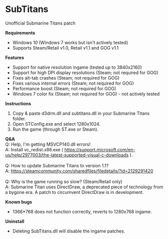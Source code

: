 # SubTitans
Unofficial Submarine Titans patch

**Requirements**
* Windows 10 (Windows 7 works but isn't actively tested)
* Supports Steam/Retail v1.0, Retail v1.1 and GOG v1.1

**Features**
* Support for native resolution ingame (tested up to 3840x2160)
* Support for high DPI display resolutions (Steam; not required for GOG)
* Fixes alt-tab crashes (Steam; not required for GOG)
* Fixes various internal errors (Steam; not required for GOG)
* Performance boost (Steam; not required for GOG)
* Windows 7 color fix (Steam; not required for GOG) - not actively tested

**Instructions**
1. Copy & paste d3drm.dll and subtitans.dll in your Submarine Titans folder.
2. Open STConfig.exe and select 1280x1024.
3. Run the game (through ST.exe or Steam).

**Q&A** \
Q: Help, I'm getting MSVCP140.dll errors! \
A: Install vc_redist.x86.exe ( https://support.microsoft.com/en-us/help/2977003/the-latest-supported-visual-c-downloads ). \
 \
Q: How to update Submarine Titans to version 1.1? \
A: https://steamcommunity.com/sharedfiles/filedetails/?id=2129291420 \
 \
Q: Why is the game running so slow? (Steam/Retail only) \
A: Submarine Titan uses DirectDraw, a deprecated piece of technology from a bygone era. A patch to circumvent DirectDraw is in development.

**Known bugs**
* 1366*768 does not function correctly, reverts to 1280x768 ingame.

**Uninstall**
* Deleting SubTitans.dll will disable the ingame patches.